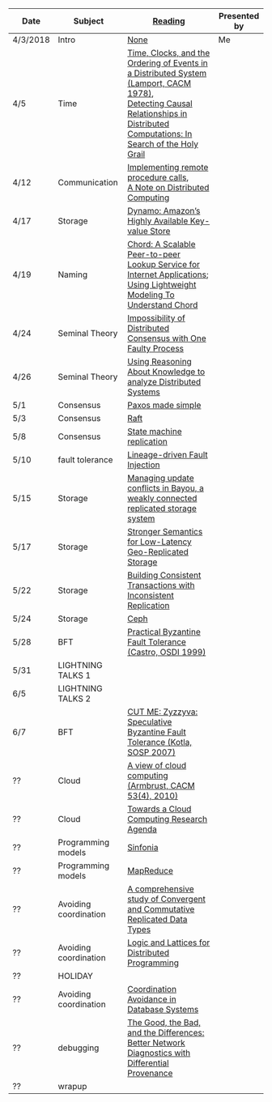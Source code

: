 |Date|Subject|<a href="Link">Reading</a>|Presented by|
|------------|-------------|-------------|------------|
|4/3/2018|Intro|<a href="">None</a>|Me|
|4/5|Time|<a href="http://amturing.acm.org/p558-lamport.pdf">Time, Clocks, and the Ordering of Events in a Distributed System (Lamport, CACM 1978)</a>, <br> <a href="https://www.vs.inf.ethz.ch/publ/papers/holygrail.pdf">Detecting Causal Relationships in Distributed Computations: In Search of the Holy Grail</a>||
|4/12|Communication|<a href="http://www.cs.virginia.edu/~zaher/classes/CS656/birrel.pdf">Implementing remote procedure calls</a>, <br> <a href="http://citeseerx.ist.psu.edu/viewdoc/summary?doi=10.1.1.41.7628" >A Note on Distributed Computing</a>||
|4/17|Storage |<a href="http://www.allthingsdistributed.com/files/amazon-dynamo-sosp2007.pdf">Dynamo: Amazon’s Highly Available Key-value Store</a>||
|4/19|Naming|<a href="https://pdos.csail.mit.edu/papers/chord:sigcomm01/chord_sigcomm.pdf">Chord: A Scalable Peer-to-peer Lookup Service for Internet Applications</a>; <a href="http://www.sigcomm.org/sites/default/files/ccr/papers/2012/April/2185376-2185383.pdf">Using Lightweight Modeling To Understand Chord</a>||
|4/24|Seminal Theory|<a href="https://groups.csail.mit.edu/tds/papers/Lynch/jacm85.pdf">Impossibility of Distributed Consensus with One Faulty Process</a>||
|4/26|Seminal Theory|<a href="https://www.cs.cornell.edu/home/halpern/papers/UsingRAK.pdf">Using Reasoning About Knowledge to analyze Distributed Systems</a>||
|5/1|Consensus|<a href="http://research.microsoft.com/en-us/um/people/lamport/pubs/paxos-simple.pdf">Paxos made simple</a>||
|5/3|Consensus|<a href="https://ramcloud.stanford.edu/wiki/download/attachments/11370504/raft.pdf">Raft</a>||
|5/8|Consensus|<a href="https://www.cs.cornell.edu/fbs/publications/SMSurvey.pdf">State machine replication</a>||
|5/10|fault tolerance|<a href="https://people.eecs.berkeley.edu/~palvaro/molly.pdf">Lineage-driven Fault Injection</a>||
|5/15|Storage |<a href="http://zoo.cs.yale.edu/classes/cs422/2013/bib/terry95managing.pdf">Managing update conflicts in Bayou, a weakly connected replicated storage system</a>||
|5/17|Storage |<a href="http://sns.cs.princeton.edu/docs/eiger-nsdi13.pdf">Stronger Semantics for Low-Latency Geo-Replicated Storage</a>| |
|5/22|Storage |<a href="https://syslab.cs.washington.edu/papers/tapir-tr14.pdf">Building Consistent Transactions with Inconsistent Replication</a>||
|5/24|Storage |<a href="https://www.usenix.org/legacy/event/osdi06/tech/full_papers/weil/weil.pdf">Ceph</a>||
|5/28|BFT|<a href="http://pmg.csail.mit.edu/papers/osdi99.pdf">Practical Byzantine Fault Tolerance (Castro, OSDI 1999)</a>||
|5/31|LIGHTNING TALKS 1</a>||
|6/5|LIGHTNING TALKS 2|<a href=""></a>||
|6/7|BFT |<a href="https://www.cs.utexas.edu/~lorenzo/papers/kotla07Zyzzyva.pdf">CUT ME: Zyzzyva: Speculative Byzantine Fault Tolerance (Kotla, SOSP 2007)</a>||
|??|Cloud|<a href="https://www2.eecs.berkeley.edu/Pubs/TechRpts/2009/EECS-2009-28.pdf">A view of cloud computing (Armbrust, CACM 53(4), 2010)</a>||
|??|Cloud|<a href="https://www.cs.purdue.edu/homes/bb/cs590/handouts/Cornell.pdf">Towards a Cloud Computing Research Agenda</a>||
|??|Programming models|<a href="http://www.sosp2007.org/papers/sosp064-aguilera.pdf">Sinfonia</a>||
|??|Programming models|<a href="http://static.googleusercontent.com/media/research.google.com/en//archive/mapreduce-osdi04.pdf">MapReduce</a>||
|??|Avoiding coordination|<a href="http://hal.upmc.fr/inria-00555588/document">A comprehensive study of Convergent and Commutative Replicated Data Types</a>||
|??|Avoiding coordination|<a href="http://db.cs.berkeley.edu/papers/UCB-lattice-tr.pdf">Logic and Lattices for Distributed Programming</a>||
|??|HOLIDAY|<a href=""></a>||
|??|Avoiding coordination|<a href="http://www.vldb.org/pvldb/vol8/p185-bailis.pdf">Coordination Avoidance in Database Systems</a>||
|??|debugging|<a href="http://www.cis.upenn.edu/~angchen/papers/sigcomm-2016.pdf">The Good, the Bad, and the Differences: Better Network Diagnostics with Differential Provenance</a>||
|??|wrapup|<a href=""></a>||
